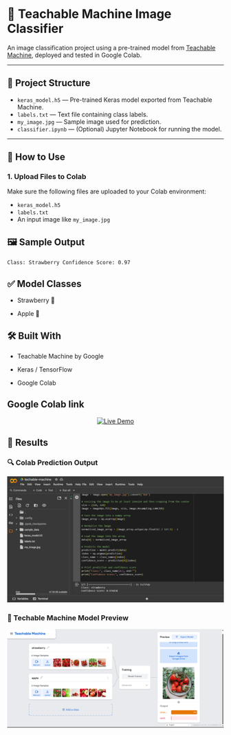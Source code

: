 # 🧠 Teachable Machine Image Classifier

An image classification project using a pre-trained model from [Teachable Machine](https://teachablemachine.withgoogle.com/), deployed and tested in Google Colab.

---

## 📁 Project Structure

- `keras_model.h5` — Pre-trained Keras model exported from Teachable Machine.  
- `labels.txt` — Text file containing class labels.  
- `my_image.jpg` — Sample image used for prediction.  
- `classifier.ipynb` — (Optional) Jupyter Notebook for running the model.  

---

## 🚀 How to Use

### 1. Upload Files to Colab

Make sure the following files are uploaded to your Colab environment:
- `keras_model.h5`
- `labels.txt`
- An input image like `my_image.jpg`

## 🖼️ Sample Output

`Class: Strawberry
Confidence Score: 0.97`

## ✅ Model Classes

- Strawberry 🍓

- Apple 🍎


## 🛠️ Built With

- Teachable Machine by Google

- Keras / TensorFlow

- Google Colab

## Google Colab link
<p align="center">
  <a href="https://colab.research.google.com/drive/1KhOyJOqYUgI-CNguVLW4zHAEdWnKoY3k?usp=sharing" target="_blank">
    <img src="https://img.shields.io/badge/Live-Demo-blue?style=for-the-badge&logo=google-chrome" alt="Live Demo" />
  </a>
</p>


## 📸 Results

### 🔍 Colab Prediction Output

![Colab Result](images/result_colab.png)

### 🧠 Techable Machine Model Preview

![Teachable Machine](images/result_techable.png)

